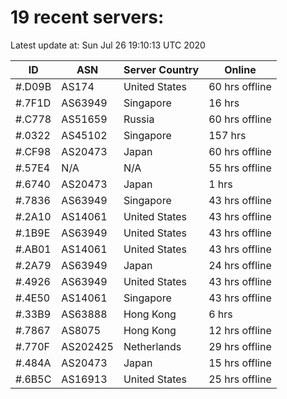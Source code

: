 # 19 recent servers:

Latest update at: Sun Jul 26 19:10:13 UTC 2020

| ID | ASN | Server Country | Online |
| -- | --- | -------------- | ------ |
| #.D09B | AS174 | United States | 60 hrs offline |
| #.7F1D | AS63949 | Singapore | 16 hrs |
| #.C778 | AS51659 | Russia | 60 hrs offline |
| #.0322 | AS45102 | Singapore | 157 hrs |
| #.CF98 | AS20473 | Japan | 60 hrs offline |
| #.57E4 | N/A | N/A | 55 hrs offline |
| #.6740 | AS20473 | Japan | 1 hrs |
| #.7836 | AS63949 | Singapore | 43 hrs offline |
| #.2A10 | AS14061 | United States | 43 hrs offline |
| #.1B9E | AS63949 | United States | 43 hrs offline |
| #.AB01 | AS14061 | United States | 43 hrs offline |
| #.2A79 | AS63949 | Japan | 24 hrs offline |
| #.4926 | AS63949 | United States | 43 hrs offline |
| #.4E50 | AS14061 | Singapore | 43 hrs offline |
| #.33B9 | AS63888 | Hong Kong | 6 hrs |
| #.7867 | AS8075 | Hong Kong | 12 hrs offline |
| #.770F | AS202425 | Netherlands | 29 hrs offline |
| #.484A | AS20473 | Japan | 15 hrs offline |
| #.6B5C | AS16913 | United States | 25 hrs offline |

